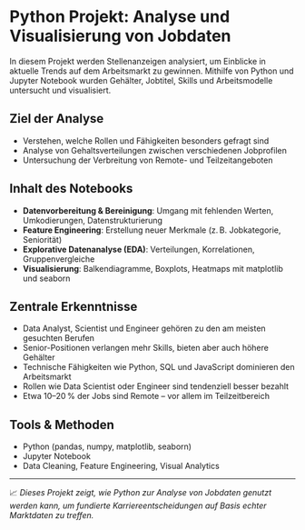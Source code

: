 # Python Projekt: Analyse und Visualisierung von Jobdaten

In diesem Projekt werden Stellenanzeigen analysiert, um Einblicke in aktuelle Trends auf dem Arbeitsmarkt zu gewinnen. Mithilfe von Python und Jupyter Notebook wurden Gehälter, Jobtitel, Skills und Arbeitsmodelle untersucht und visualisiert.

## Ziel der Analyse

- Verstehen, welche Rollen und Fähigkeiten besonders gefragt sind
- Analyse von Gehaltsverteilungen zwischen verschiedenen Jobprofilen
- Untersuchung der Verbreitung von Remote- und Teilzeitangeboten

## Inhalt des Notebooks

- **Datenvorbereitung & Bereinigung**: Umgang mit fehlenden Werten, Umkodierungen, Datenstrukturierung
- **Feature Engineering**: Erstellung neuer Merkmale (z. B. Jobkategorie, Seniorität)
- **Explorative Datenanalyse (EDA)**: Verteilungen, Korrelationen, Gruppenvergleiche
- **Visualisierung**: Balkendiagramme, Boxplots, Heatmaps mit matplotlib und seaborn

## Zentrale Erkenntnisse

- Data Analyst, Scientist und Engineer gehören zu den am meisten gesuchten Berufen
- Senior-Positionen verlangen mehr Skills, bieten aber auch höhere Gehälter
- Technische Fähigkeiten wie Python, SQL und JavaScript dominieren den Arbeitsmarkt
- Rollen wie Data Scientist oder Engineer sind tendenziell besser bezahlt
- Etwa 10–20 % der Jobs sind Remote – vor allem im Teilzeitbereich

## Tools & Methoden

- Python (pandas, numpy, matplotlib, seaborn)
- Jupyter Notebook
- Data Cleaning, Feature Engineering, Visual Analytics

---

📈 *Dieses Projekt zeigt, wie Python zur Analyse von Jobdaten genutzt werden kann, um fundierte Karriereentscheidungen auf Basis echter Marktdaten zu treffen.*

